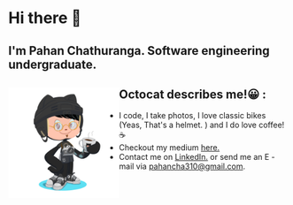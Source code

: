 # Hi there 👋
## I'm Pahan Chathuranga. Software engineering undergraduate.


## Octocat describes me!😀  :<img align="left" width="200" height="200" src="images/my-octocat.png">
-  I code, I take photos, I love classic bikes (Yeas, That's a helmet. ) and I do love coffee! ☕
-  Checkout my medium <a href="https://pahancha.medium.com/" target="_blank">here.</a>
-  Contact me on <a href="https://www.linkedin.com/in/pahan-chathuranga/" target="_blank">LinkedIn.</a> or send me an E - mail via pahancha310@gmail.com.
